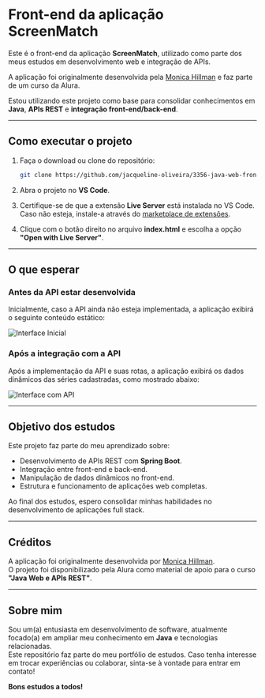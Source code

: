 # Front-end da aplicação ScreenMatch

Este é o front-end da aplicação **ScreenMatch**, utilizado como parte dos meus estudos em desenvolvimento web e integração de APIs.

A aplicação foi originalmente desenvolvida pela [Monica Hillman](https://cursos.alura.com.br/user/monicahillman) e faz parte de um curso da Alura.

Estou utilizando este projeto como base para consolidar conhecimentos em **Java**, **APIs REST** e **integração front-end/back-end**.

---

## Como executar o projeto

1. Faça o download ou clone do repositório:
   ```bash
   git clone https://github.com/jacqueline-oliveira/3356-java-web-front.git
   ```
2. Abra o projeto no **VS Code**.

3. Certifique-se de que a extensão **Live Server** está instalada no VS Code. Caso não esteja, instale-a através do [marketplace de extensões](https://marketplace.visualstudio.com/).

4. Clique com o botão direito no arquivo **index.html** e escolha a opção **"Open with Live Server"**.

---

## O que esperar

### Antes da API estar desenvolvida

Inicialmente, caso a API ainda não esteja implementada, a aplicação exibirá o seguinte conteúdo estático:

![Interface Inicial](https://github.com/jacqueline-oliveira/3356-java-web-front/assets/66698429/b059bf8b-df40-4a51-8a27-9d1058305955)

### Após a integração com a API

Após a implementação da API e suas rotas, a aplicação exibirá os dados dinâmicos das séries cadastradas, como mostrado abaixo:

![Interface com API](https://github.com/jacqueline-oliveira/3356-java-web-front/assets/66698429/00670340-c0fd-4035-b01a-af25aeff28a0)

---

## Objetivo dos estudos

Este projeto faz parte do meu aprendizado sobre:

- Desenvolvimento de APIs REST com **Spring Boot**.
- Integração entre front-end e back-end.
- Manipulação de dados dinâmicos no front-end.
- Estrutura e funcionamento de aplicações web completas.

Ao final dos estudos, espero consolidar minhas habilidades no desenvolvimento de aplicações full stack.

---

## Créditos

A aplicação foi originalmente desenvolvida por [Monica Hillman](https://cursos.alura.com.br/user/monicahillman).  
O projeto foi disponibilizado pela Alura como material de apoio para o curso **"Java Web e APIs REST"**.

---

## Sobre mim

Sou um(a) entusiasta em desenvolvimento de software, atualmente focado(a) em ampliar meu conhecimento em **Java** e tecnologias relacionadas.  
Este repositório faz parte do meu portfólio de estudos. Caso tenha interesse em trocar experiências ou colaborar, sinta-se à vontade para entrar em contato!

**Bons estudos a todos!**
